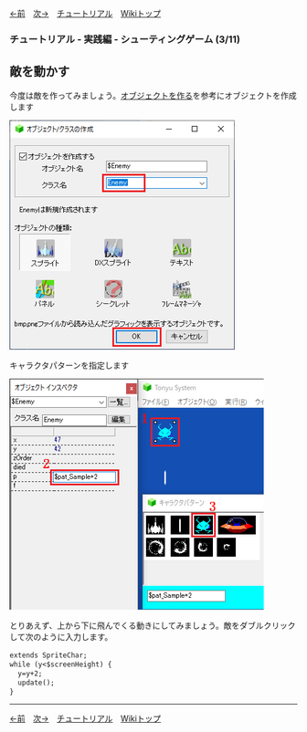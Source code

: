 

[←前](./tr-stg02)&emsp;[次→](./tr-stg04)&emsp;[チュートリアル](./tutorial)&emsp;[Wikiトップ](./)

<title>チュートリアル - 実践編 - シューティングゲーム (3/11) - 敵を動かす</title>

### チュートリアル - 実践編 - シューティングゲーム (3/11)
## 敵を動かす

今度は敵を作ってみましょう。[オブジェクトを作る](./tr-basic02)を参考にオブジェクトを作成します

![new-enemy.png](./img/new-enemy.png)

キャラクタパターンを指定します

![sel-e-pat.png](./img/sel-e-pat.png)

とりあえず、上から下に飛んでくる動きにしてみましょう。敵をダブルクリックして次のように入力します。

```
extends SpriteChar;
while (y<$screenHeight) {
  y=y+2;
  update();
}
```

***

[←前](./tr-stg02)&emsp;[次→](./tr-stg04)&emsp;[チュートリアル](./tutorial)&emsp;[Wikiトップ](./)

